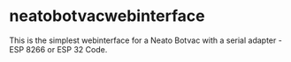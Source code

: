 # neatobotvacwebinterface
This is the simplest webinterface for a Neato Botvac with a serial adapter - ESP 8266 or ESP 32 Code. 
